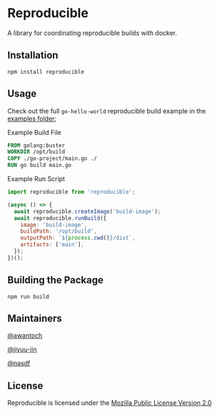 # Reproducible

A library for coordinating reproducible builds with docker.

## Installation

```shell
npm install reproducible
```

## Usage

Check out the full `go-hello-world` reproducible build example in the [examples folder](/examples);

Example Build File

```Dockerfile
FROM golang:buster
WORKDIR /opt/build
COPY ./go-project/main.go ./
RUN go build main.go
```

Example Run Script

```javascript
import reproducible from 'reproducible';

(async () => {
  await reproducible.createImage('build-image');
  await reproducible.runBuild({
    image: 'build-image',
    buildPath: '/opt/build',
    outputPath: `${process.cwd()}/dist`,
    artifacts: ['main'],
  });
})();
```

## Building the Package

```shell
npm run build
```

## Maintainers

[@awantoch](https://github.com/awantoch)

[@jiyuu-jin](https://github.com/jiyuu-jin)

[@nasdf](https://github.com/nasdf)

## License

Reproducible is licensed under the [Mozilla Public License Version 2.0](https://www.mozilla.org/en-US/MPL/2.0/)